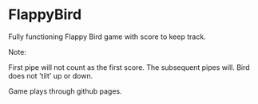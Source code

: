# FlappyBird

Fully functioning Flappy Bird game with score to keep track.


Note:

First pipe will not count as the first score. The subsequent pipes will.
Bird does not 'tilt' up or down. 

Game plays through github pages.